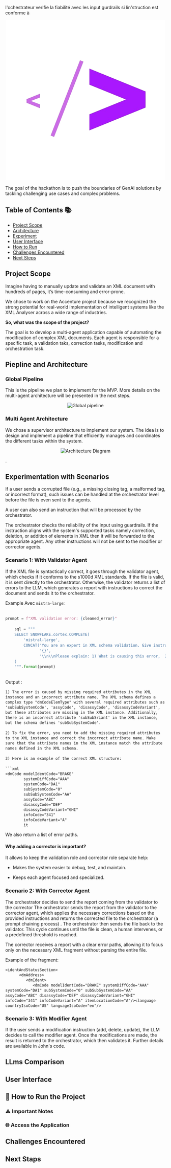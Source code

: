 l'ochestrateur verifie la fiabilité avec les input gurdrails si lin'struction est conforme à 




<p align="center">
   <img src="https://github.com/Biline-dev/SmartXMLAnalyser/raw/main/logo.png" alt="Logo" />
   
</p>The goal of the hackathon is to push the boundaries of GenAI solutions by tackling challenging use cases and complex problems.


## Table of Contents 📚
- [Project Scope](#project-scope)
- [Architecture](#architecture)
- [Experiment](#experiment)
- [User Interface](#user-interface)
- [How to Run](#how-to-run)
- [Challenges Encountered](#challenges-encountered)
- [Next Steps](#next-steps)

## **Project Scope**
Imagine having to manually update and validate an XML document with hundreds of pages, it’s time-consuming and error-prone.

We chose to work on the Accenture project because we recognized the strong potential for real-world implementation of intelligent systems like the XML Analyser across a wide range of industries.

**So, what was the scope of the project?**

The goal is to develop a multi-agent application capable of automating the modification of complex XML documents. Each agent is responsible for a specific task, a validation taks, correction tasks, modification and orchestration task.



## Piepline and Architecture ️

### Global Pipeline 
This is the pipeline we plan to implement for the MVP. More details on the multi-agent architecture will be presented in the next steps.

<p align="center">
   <img src="https://www.pixenli.com/image/XGOD398p" alt="Global pipeline">
</p>

### Multi Agent Architecture

We chose a supervisor architecture to implement our system. The idea is to design and implement a pipeline that efficiently manages and coordinates the different tasks within the system.


<p align="center">
   <img src="https://www.pixenli.com/image/65hNX6OP" alt="Architecture Diagram">
</p>

.



## Experimentation with Scenarios

If a user sends a corrupted file (e.g., a missing closing tag, a malformed tag, or incorrect format), such issues can be handled at the orchestrator level before the file is even sent to the agents.

A user can also send an instruction that will be processed by the orchestrator.

The orchestrator checks the reliability of the input using guardrails. If the instruction aligns with the system's supported tasks namely correction, deletion, or addition of elements in XML then it will be forwarded to the appropriate agent. Any other instructions will not be sent to the modifier or corrector agents.

### Scenario 1: With Validator Agent

If the XML file is syntactically correct, it goes through the validator agent, which checks if it conforms to the s1000d XML standards.
If the file is valid, it is sent directly to the orchestrator.
Otherwise, the validator returns a list of errors to the LLM, which generates a report with instructions to correct the document and sends it to the orchestrator.

Example Avec `mistra-large`: 

```python

prompt = f"XML validation error: {cleaned_error}"

    sql = """
    SELECT SNOWFLAKE.cortex.COMPLETE(
        'mistral-large',
        CONCAT('You are an expert in XML schema validation. Give instruction to correct each error in the xml code: ', 
               '{}', 
               '\\n\\nPlease explain: 1) What is causing this error,  2) How to fix it, 3) Example of correct XML structure')
    )
    """.format(prompt)
               
```

Output : 
```
1) The error is caused by missing required attributes in the XML instance and an incorrect attribute name. The XML schema defines a complex type "dmCodeElemType" with several required attributes such as 'subSubSystemCode', 'assyCode', 'disassyCode', 'disassyCodeVariant', but these attributes are missing in the XML instance. Additionally, there is an incorrect attribute 'subSubSriant' in the XML instance, but the schema defines 'subSubSystemCode'.

2) To fix the error, you need to add the missing required attributes to the XML instance and correct the incorrect attribute name. Make sure that the attribute names in the XML instance match the attribute names defined in the XML schema.

3) Here is an example of the correct XML structure:

```xml
<dmCode modelIdentCode="BRAKE"
        systemDiffCode="AAA"
        systemCode="DA1"
        subSystemCode="0"
        subSubSystemCode="AA"
        assyCode="ABC"
        disassyCode="DEF"
        disassyCodeVariant="GHI"
        infoCode="341"
        infoCodeVariant="A"
        it
```

We also return a list of error paths.

#### Why adding a corrector is important?

It allows to keep the validation role and corrector role separate help:

* Makes the system easier to debug, test, and maintain.

* Keeps each agent focused and specialized.

### Scenario 2: With Corrector Agent

The orchestrator decides to send the report coming from the validator to the corrector The orchestrator sends the report from the validator to the corrector agent, which applies the necessary corrections based on the provided instructions and returns the corrected file to the orchestrator (a prompt chaining process) . The orchestrator then sends the file back to the validator. This cycle continues until the file is clean, a human intervenes, or a predefined threshold is reached.

The corrector receives a report with a clear error paths, allowing it to focus only on the necessary XML fragment without parsing the entire file. 

Example of the fragment:
```
<identAndStatusSection>
      <dmAddress>
         <dmIdent>
            <dmCode modelIdentCode="BRAKE" systemDiffCode="AAA" systemCode="DA1" subSystemCode="0" subSubSystemCode="AA" assyCode="ABC" disassyCode="DEF" disassyCodeVariant="GHI" infoCode="341" infoCodeVariant="A" itemLocationCode="A"/><language countryIsoCode="US" languageIsoCode="en"/>
```

### Scenario 3: With Modifier Agent

If the user sends a modification instruction (add, delete, update), the LLM decides to call the modifier agent.
Once the modifications are made, the result is returned to the orchestrator, which then validates it.
Further details are available in John's code.

## LLms Comparison



## User Interface



## 🚀 How to Run the Project  


### ⚠️ Important Notes  


### 🌐 Access the Application  


## Challenges Encountered


## Next Staps



